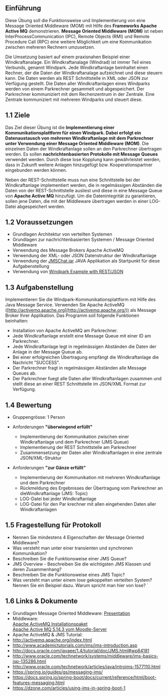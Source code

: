 ## Einführung

Diese Übung soll die Funktionsweise und Implementierung von eine Message Oriented Middleware (MOM) mit Hilfe des **Frameworks Apache Active MQ** demonstrieren. **Message Oriented Middleware (MOM)** ist neben InterProcessCommunication (IPC), Remote Objects (RMI) und Remote Procedure Call (RPC) eine weitere Möglichkeit um eine Kommunikation zwischen mehreren Rechnern umzusetzen.

Die Umsetzung basiert auf einem praxisnahen Beispiel einer Windkraftanalage. Ein Windkraftanalage (Windrad) ist immer Teil eines Verbunds, genannt Windpark. Jede Windkraftanlage beinhaltet einen Rechner, der die Daten der Windkraftanalage aufzeichnet und diese steuern kann. Die Daten werden als REST Schnittstelle in XML oder JSON zur Verfügung gestellt. Die Daten aller Windkraftanlagen eines Windparks werden von einem Parkrechner gesammelt und abgespeichert. Der Parkrechner kommuniziert mit dem Rechenzentrum in der Zentrale. Eine Zentrale kommuniziert mit mehreren Windparks und steuert diese.

## 1.1 Ziele  

Das Ziel dieser Übung ist die **Implementierung einer Kommunikationsplattform für einen Windpark. Dabei erfolgt ein Datenaustausch von mehreren Windkraftanlage mit dem Parkrechner unter Verwendung einer Message Oriented Middleware (MOM)**. Die einzelnen Daten der Windkraftanlage sollen an den Parkrechner ü<span>bertragen werden</span>. Es sollen **nachrichtenbasierten Protokolle mit Message Queues** verwendet werden. Durch diese lose Kopplung kann gewährleistet werden, dass in Zukunft weitere Anlagen hinzugefügt bzw. Kooperationspartner eingebunden werden können.

Neben der REST-Schnittstelle muss nun eine Schnittstelle bei der Windkraftanlage implementiert werden, die in regelmässigen Abständen die Daten von der REST-Schnittstelle ausliest und diese in eine Message Queue von **Apache Active MQ** hinzufügt. Um die Datenintegrität zu garantieren, sollen jene Daten, die mit der Middleware übertragen werden in einer LOG-Datei abgespeichert werden.  

## 1.2 Voraussetzungen

*   Grundlagen Architektur von verteilten Systemen
*   Grundlagen zur nachrichtenbasierten Systemen / Message Oriented Middleware  
*   Verwendung des Message Brokers Apache ActiveMQ
*   Verwendung der XML- oder JSON Datenstruktur der Windkraftanlage
*   Verwendung der [JMSChat.jar](https://elearning.tgm.ac.at/mod/resource/view.php?id=78649) JAVA Applikation als Startpunkt für diese Aufgabenstellung  
*   Verwendung von [Windpark Example with REST/JSON](https://elearning.tgm.ac.at/mod/resource/view.php?id=78834)

## 1.3 Aufgabenstellung

Implementieren Sie die Windpark-Kommunikationsplattform mit Hilfe des Java Message Service. Verwenden Sie Apache ActiveMQ ([http://activemq.apache.org](http://activemq.apache.org/)) als Message Broker Ihrer Applikation. Das Programm soll folgende Funktionen beinhalten:

 *   Installation von Apache ActiveMQ am Parkrechner.
 *   Jede Windkraftanlage erstellt eine Message Queue mit einer ID am Parkrechner.
 *   Jede Windkraftanlage legt in regelmässigen Abständen die Daten der Anlage in der Message Queue ab.
 *   Bei einer erfolgreichen Übertragung empfängt die Windkraftanlage die Nachricht "SUCCESS".
 *   Der Parkrechner fragt in regelmässigen Abständen alle Message Queues ab.
 *   Der Parkrechner fuegt alle Daten aller Windkraftanlagen zusammen und stellt diese an einer REST Schnittstelle im JSON/XML Format zur Verfügung.  

## 1.4 Bewertung  

 *   Gruppengrösse: 1 Person  
 *   Anforderungen **"überwiegend erfüllt"**
	 *   Implementierung der Kommunikation zwischen einer Windkraftanlage und dem Parkrechner (JMS Queue)  
	 *   Implementierung der REST Schnittstelle am Parkrechner
	 *   Zusammensetzung der Daten aller Windkraftanlagen in eine zentrale JSON/XML-Struktur

 *   Anforderungen **"zur Gänze erfüllt"**
	 *   Implementierung der Kommunikation mit mehreren Windkraftanlage und dem Parkrechner  
	 *   Rückmeldung des Ergebnisses der Übertragung vom Parkrechner an dieWindkraftanlage (JMS: Topic)  
	 *   LOG-Datei bei jeder Windkraftanlage
	 *   LOG-Datei für den Par krechner mit allen eingehenden Daten aller Windkraftanlagen

## 1.5 Fragestellung für Protokoll

 *   Nennen Sie mindestens 4 Eigenschaften der Message Oriented Middleware?  
 *   Was versteht man unter einer transienten und synchronen Kommunikation?
 *   Beschreiben Sie die Funktionsweise einer JMS Queue?
 *   JMS Overview - Beschreiben Sie die wichtigsten JMS Klassen und deren Zusammenhang?
 *   Beschreiben Sie die Funktionsweise eines JMS Topic?
 *   Was versteht man unter einem lose gekoppelten verteilten System? Nennen Sie ein Beispiel dazu. Warum spricht man hier von lose?
`
## 1.6 Links & Dokumente

 *   Grundlagen Message Oriented Middleware: [Presentation](https://elearning.tgm.ac.at/mod/resource/view.php?id=75248&redirect=1)
*   Middleware:  
  [Apache ActiveMQ Installationspaket](http://activemq.apache.org/activemq-5153-release.html)  
  [Apache Active MQ 5.14.3 vom Moodle-Server](https://elearning.tgm.ac.at/mod/resource/view.php?id=78648)
 *   Apache ActiveMQ & JMS Tutorial:
*   http://activemq.apache.org/index.html
*   http://www.academictutorials.com/jms/jms-introduction.asp
*   http://docs.oracle.com/javaee/1.4/tutorial/doc/JMS.html#wp84181
*   http://www.oracle.com/technetwork/systems/middleware/jms-basics-jsp-135286.html
*   http://www.oracle.com/technetwork/articles/java/introjms-1577110.html
*   https://spring.io/guides/gs/messaging-jms/
*   https://docs.spring.io/spring-boot/docs/current/reference/html/boot-features-messaging.html
*   https://dzone.com/articles/using-jms-in-spring-boot-1
